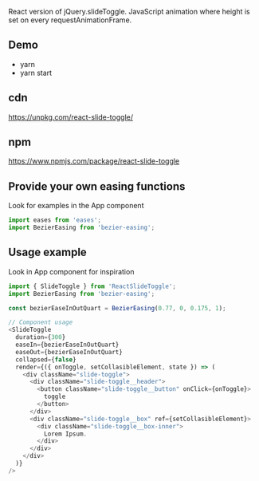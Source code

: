 React version of jQuery.slideToggle. JavaScript animation where height is set on every requestAnimationFrame.

## Demo

* yarn
* yarn start

## cdn

https://unpkg.com/react-slide-toggle/

## npm 

https://www.npmjs.com/package/react-slide-toggle


## Provide your own easing functions

Look for examples in the App component

```js
import eases from 'eases';
import BezierEasing from 'bezier-easing';
```

## Usage example

Look in App component for inspiration


```js
import { SlideToggle } from 'ReactSlideToggle';
import BezierEasing from 'bezier-easing';

const bezierEaseInOutQuart = BezierEasing(0.77, 0, 0.175, 1);

// Component usage
<SlideToggle
  duration={300}
  easeIn={bezierEaseInOutQuart}
  easeOut={bezierEaseInOutQuart}
  collapsed={false}
  render={({ onToggle, setCollasibleElement, state }) => (
    <div className="slide-toggle">
      <div className="slide-toggle__header">
        <button className="slide-toggle__button" onClick={onToggle}>
          toggle
        </button>
      </div>
      <div className="slide-toggle__box" ref={setCollasibleElement}>
        <div className="slide-toggle__box-inner">
          Lorem Ipsum.
        </div>
      </div>
    </div>
  )}
/>
```
